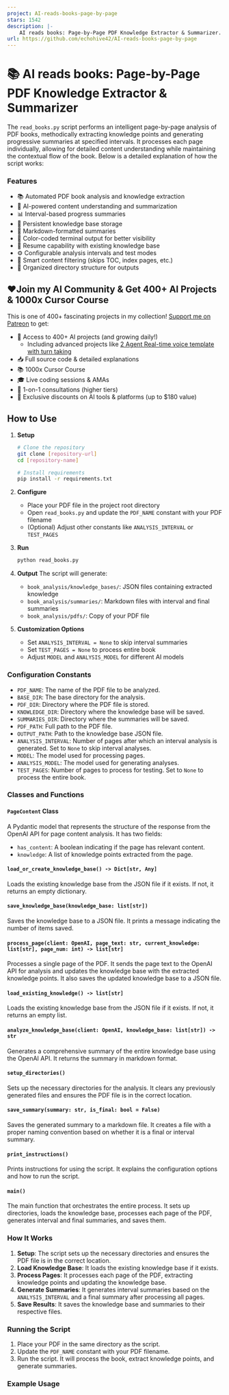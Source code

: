 ```yaml
---
project: AI-reads-books-page-by-page
stars: 1542
description: |-
    AI reads books: Page-by-Page PDF Knowledge Extractor & Summarizer. script performs an intelligent page-by-page analysis of PDF books, methodically extracting knowledge points and generating progressive summaries at specified intervals
url: https://github.com/echohive42/AI-reads-books-page-by-page
---
```


# 📚 AI reads books: Page-by-Page PDF Knowledge Extractor & Summarizer

The `read_books.py` script performs an intelligent page-by-page analysis of PDF books, methodically extracting knowledge points and generating progressive summaries at specified intervals. It processes each page individually, allowing for detailed content understanding while maintaining the contextual flow of the book. Below is a detailed explanation of how the script works:

### Features

- 📚 Automated PDF book analysis and knowledge extraction
- 🤖 AI-powered content understanding and summarization
- 📊 Interval-based progress summaries
- 💾 Persistent knowledge base storage
- 📝 Markdown-formatted summaries
- 🎨 Color-coded terminal output for better visibility
- 🔄 Resume capability with existing knowledge base
- ⚙️ Configurable analysis intervals and test modes
- 🚫 Smart content filtering (skips TOC, index pages, etc.)
- 📂 Organized directory structure for outputs

## ❤️Join my AI Community & Get 400+ AI Projects & 1000x Cursor Course

This is one of 400+ fascinating projects in my collection! [Support me on Patreon](https://www.patreon.com/c/echohive42/membership) to get:

- 🎯 Access to 400+ AI projects (and growing daily!)
  - Including advanced projects like [2 Agent Real-time voice template with turn taking](https://www.patreon.com/posts/2-agent-real-you-118330397)
- 📥 Full source code & detailed explanations
- 📚 1000x Cursor Course
- 🎓 Live coding sessions & AMAs
- 💬 1-on-1 consultations (higher tiers)
- 🎁 Exclusive discounts on AI tools & platforms (up to $180 value)

## How to Use

1. **Setup**
   ```bash
   # Clone the repository
   git clone [repository-url]
   cd [repository-name]

   # Install requirements
   pip install -r requirements.txt
   ```

2. **Configure**
   - Place your PDF file in the project root directory
   - Open `read_books.py` and update the `PDF_NAME` constant with your PDF filename
   - (Optional) Adjust other constants like `ANALYSIS_INTERVAL` or `TEST_PAGES`

3. **Run**
   ```bash
   python read_books.py
   ```

4. **Output**
   The script will generate:
   - `book_analysis/knowledge_bases/`: JSON files containing extracted knowledge
   - `book_analysis/summaries/`: Markdown files with interval and final summaries
   - `book_analysis/pdfs/`: Copy of your PDF file

5. **Customization Options**
   - Set `ANALYSIS_INTERVAL = None` to skip interval summaries
   - Set `TEST_PAGES = None` to process entire book
   - Adjust `MODEL` and `ANALYSIS_MODEL` for different AI models

### Configuration Constants

- `PDF_NAME`: The name of the PDF file to be analyzed.
- `BASE_DIR`: The base directory for the analysis.
- `PDF_DIR`: Directory where the PDF file is stored.
- `KNOWLEDGE_DIR`: Directory where the knowledge base will be saved.
- `SUMMARIES_DIR`: Directory where the summaries will be saved.
- `PDF_PATH`: Full path to the PDF file.
- `OUTPUT_PATH`: Path to the knowledge base JSON file.
- `ANALYSIS_INTERVAL`: Number of pages after which an interval analysis is generated. Set to `None` to skip interval analyses.
- `MODEL`: The model used for processing pages.
- `ANALYSIS_MODEL`: The model used for generating analyses.
- `TEST_PAGES`: Number of pages to process for testing. Set to `None` to process the entire book.

### Classes and Functions

#### `PageContent` Class

A Pydantic model that represents the structure of the response from the OpenAI API for page content analysis. It has two fields:

- `has_content`: A boolean indicating if the page has relevant content.
- `knowledge`: A list of knowledge points extracted from the page.

#### `load_or_create_knowledge_base() -> Dict[str, Any]`

Loads the existing knowledge base from the JSON file if it exists. If not, it returns an empty dictionary.

#### `save_knowledge_base(knowledge_base: list[str])`

Saves the knowledge base to a JSON file. It prints a message indicating the number of items saved.

#### `process_page(client: OpenAI, page_text: str, current_knowledge: list[str], page_num: int) -> list[str]`

Processes a single page of the PDF. It sends the page text to the OpenAI API for analysis and updates the knowledge base with the extracted knowledge points. It also saves the updated knowledge base to a JSON file.

#### `load_existing_knowledge() -> list[str]`

Loads the existing knowledge base from the JSON file if it exists. If not, it returns an empty list.

#### `analyze_knowledge_base(client: OpenAI, knowledge_base: list[str]) -> str`

Generates a comprehensive summary of the entire knowledge base using the OpenAI API. It returns the summary in markdown format.

#### `setup_directories()`

Sets up the necessary directories for the analysis. It clears any previously generated files and ensures the PDF file is in the correct location.

#### `save_summary(summary: str, is_final: bool = False)`

Saves the generated summary to a markdown file. It creates a file with a proper naming convention based on whether it is a final or interval summary.

#### `print_instructions()`

Prints instructions for using the script. It explains the configuration options and how to run the script.

#### `main()`

The main function that orchestrates the entire process. It sets up directories, loads the knowledge base, processes each page of the PDF, generates interval and final summaries, and saves them.

### How It Works

1. **Setup**: The script sets up the necessary directories and ensures the PDF file is in the correct location.
2. **Load Knowledge Base**: It loads the existing knowledge base if it exists.
3. **Process Pages**: It processes each page of the PDF, extracting knowledge points and updating the knowledge base.
4. **Generate Summaries**: It generates interval summaries based on the `ANALYSIS_INTERVAL` and a final summary after processing all pages.
5. **Save Results**: It saves the knowledge base and summaries to their respective files.

### Running the Script

1. Place your PDF in the same directory as the script.
2. Update the `PDF_NAME` constant with your PDF filename.
3. Run the script. It will process the book, extract knowledge points, and generate summaries.

### Example Usage

